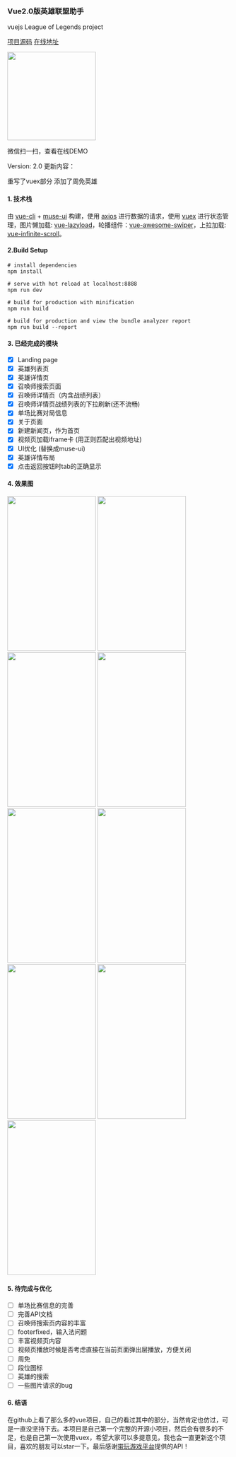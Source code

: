 ### Vue2.0版英雄联盟助手

vuejs League of Legends  project

[项目源码](https://github.com/arronf2e/Vue2.0LOL)
[在线地址](http://arronf2e.github.io/demos/lol/)
<p><img src="http://o9xap42x4.bkt.clouddn.com/lol.png" width="200" height="200"/></p>
<p>微信扫一扫，查看在线DEMO</p>

Version: 2.0 更新内容：

  重写了vuex部分
  添加了周免英雄


#### 1. 技术栈

由 [vue-cli](https://github.com/vuejs/vue-cli) + [muse-ui](https://github.com/museui/muse-ui) 构建，使用 [axios](https://github.com/mzabriskie/axios) 进行数据的请求，使用 [vuex](https://github.com/vuejs/vuex) 进行状态管理，图片懒加载: [vue-lazyload](https://github.com/hilongjw/vue-lazyload)，轮播组件：[vue-awesome-swiper](https://github.com/surmon-china/vue-awesome-swiper)，上拉加载: [vue-infinite-scroll](https://github.com/ElemeFE/vue-infinite-scroll)。


#### 2.Build Setup


	# install dependencies
	npm install

	# serve with hot reload at localhost:8888
	npm run dev

	# build for production with minification
	npm run build

	# build for production and view the bundle analyzer report
	npm run build --report

#### 3. 已经完成的模块

- [x] Landing page
- [x] 英雄列表页
- [x] 英雄详情页
- [x] 召唤师搜索页面
- [x] 召唤师详情页（内含战绩列表）
- [x] 召唤师详情页战绩列表的下拉刷新(还不流畅)
- [x] 单场比赛对局信息
- [x] 关于页面
- [x] 新建新闻页，作为首页
- [x] 视频页加载iframe卡 (用正则匹配出视频地址)
- [x] UI优化 (替换成muse-ui)
- [x] 英雄详情布局
- [x] 点击返回按钮时tab的正确显示

#### 4. 效果图

<img src="http://o9xap42x4.bkt.clouddn.com/landing.png" width="200" height="350"/>
<img src="http://o9xap42x4.bkt.clouddn.com/news.png" width="200" height="350"/>
<img src="http://o9xap42x4.bkt.clouddn.com/w2.png" width="200" height="350"/>
<img src="http://o9xap42x4.bkt.clouddn.com/w3.png" width="200" height="350"/>
<img src="http://o9xap42x4.bkt.clouddn.com/w4.png" width="200" height="350"/>
<img src="http://o9xap42x4.bkt.clouddn.com/w5.png" width="200" height="350"/>
<img src="http://o9xap42x4.bkt.clouddn.com/w6.png" width="200" height="350"/>
<img src="http://o9xap42x4.bkt.clouddn.com/w7.png" width="200" height="350"/>
<img src="http://o9xap42x4.bkt.clouddn.com/w8.png" width="200" height="350"/>

#### 5. 待完成与优化

- [ ] 单场比赛信息的完善
- [ ] 完善API文档
- [ ] 召唤师搜索页内容的丰富
- [ ] footerfixed，输入法问题
- [ ] 丰富视频页内容
- [ ] 视频页播放时候是否考虑直接在当前页面弹出层播放，方便关闭
- [ ] 周免
- [ ] 段位图标
- [ ] 英雄的搜索
- [ ] 一些图片请求的bug

#### 6. 结语

在github上看了那么多的vue项目，自己的看过其中的部分，当然肯定也仿过，可是一直没坚持下去。本项目是自己第一个完整的开源小项目，然后会有很多的不足，也是自己第一次使用vuex，希望大家可以多提意见，我也会一直更新这个项目，喜欢的朋友可以star一下。最后感谢[带玩游戏平台](http://www.games-cube.com/)提供的API！


